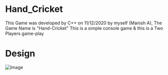 # Hand_Cricket
This Game was developed by C++ on 11/12/2020 by myself (Manish A), The Game Name is "Hand-Cricket"
This is a simple console game & this is a Two Players game-play

# Design
![Image](https://user-images.githubusercontent.com/52602899/102977247-bbff2100-4528-11eb-8548-99f30536d5f8.png)
